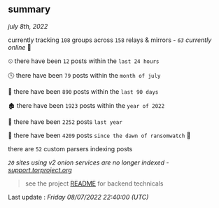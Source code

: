 
## summary
_july 8th, 2022_

currently tracking `108` groups across `158` relays & mirrors - _`63` currently online_ 📡

⏲ there have been `12` posts within the `last 24 hours`

🕓 there have been `79` posts within the `month of july`

📅 there have been `890` posts within the `last 90 days`

🏚 there have been `1923` posts within the `year of 2022`

🚀 there have been `2252` posts `last year`

🦕 there have been `4209` posts `since the dawn of ransomwatch` 🐣

there are `52` custom parsers indexing posts

_`20` sites using v2 onion services are no longer indexed - [support.torproject.org](https://support.torproject.org/onionservices/v2-deprecation/)_

> see the project [README](https://github.com/jmousqueton/ransomwatch#readme) for backend technicals



Last update : _Friday 08/07/2022 22:40:00 (UTC)_

